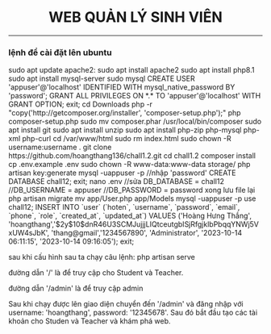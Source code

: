 <center><h1>WEB QUẢN LÝ SINH VIÊN</h1></center>


<hr></hr>


<h3>lệnh để cài đặt lên ubuntu</h3>
	sudo apt update
	apache2: sudo apt install apache2
	sudo apt install php8.1
	sudo apt install mysql-server
	sudo mysql
	CREATE USER 'appuser'@'localhost' IDENTIFIED WITH mysql_native_password BY 'password';
	GRANT ALL PRIVILEGES ON *.* TO 'appuser'@'localhost' WITH GRANT OPTION;
	exit;
	cd Downloads
	php -r "copy('http://getcomposer.org/installer', 'composer-setup.php');"
	php composer-setup.php
	sudo mv composer.phar /usr/local/bin/composer
	sudo apt install git
	sudo apt install unzip
	sudo apt install php-zip php-mysql php-xml php-curl
	cd /var/www/html
	sudo rm index.html
	sudo chown -R username:username .
	git clone https://github.com/hoangthang136/chall1.2.git
	cd chall1.2
	composer install
	cp .env.example .env
	sudo chown -R www-data:www-data storage/
	php artisan key:generate
	mysql -uappuser -p
	//nhập 'password'
	CREATE DATABASE chall12;
	exit;
	nano .env
	//sửa DB_DATABASE = chall12
	//DB_USERNAME = appuser
	//DB_PASSWORD = password xong lưu file lại
	php artisan migrate
	mv app/User.php app/Models
	mysql -uappuser -p
	use chall12;
	INSERT INTO `user` (`hoten`, `username`, `password`, `email`, `phone`, `role`, `created_at`, `updated_at`) VALUES ('Hoàng Hưng Thắng', 'hoangthang','$2y$10$dnR46U3SCMJujjjLIQtceutgbISjRfgjklbPbqqYNWj5VxUW4sJbK', 'thang@gmail','1234567890', 'Administrator', '2023-10-14 06:11:15', '2023-10-14 09:16:05');
	exit;

<p>sau khi cấu hình sau ta chạy câu lệnh: php artisan serve<p>


<p>đường dẫn '/' là để truy cập cho Student và Teacher.</p>

<p>đường dẫn '/admin' là để truy cập admin</p>

<p>Sau khi chạy được lên giao diện chuyển đến '/admin' và đăng nhập với username: 'hoangthang', password: '12345678'. Sau đó bắt đầu tạo các tài khoản cho Studen và Teacher và khám phá web.</p>
